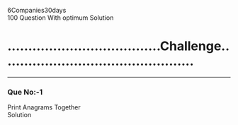 6Companies30days <br>
 100 Question With optimum Solution
<h1>.....................................Challenge...............................................</h1>
<hr>
<h3>Que No:-1</h3>
<a herf="https://practice.geeksforgeeks.org/problems/print-anagrams-together/1/#">Print Anagrams Together</a>
<br>
<a herf="" >Solution</a>
